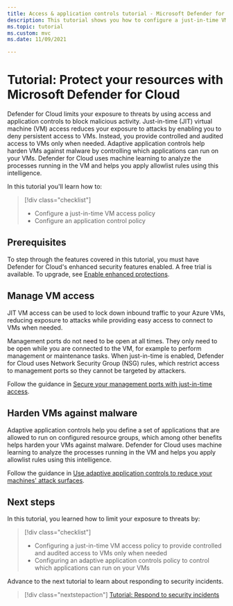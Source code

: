 ```yaml
---
title: Access & application controls tutorial - Microsoft Defender for Cloud
description: This tutorial shows you how to configure a just-in-time VM access policy and an application control policy.
ms.topic: tutorial
ms.custom: mvc
ms.date: 11/09/2021

---
```

# Tutorial: Protect your resources with Microsoft Defender for Cloud

Defender for Cloud limits your exposure to threats by using access and application controls to block malicious activity. Just-in-time (JIT) virtual machine (VM) access reduces your exposure to attacks by enabling you to deny persistent access to VMs. Instead, you provide controlled and audited access to VMs only when needed. Adaptive application controls help harden VMs against malware by controlling which applications can run on your VMs. Defender for Cloud uses machine learning to analyze the processes running in the VM and helps you apply allowlist rules using this intelligence.

In this tutorial you'll learn how to:

> [!div class="checklist"]
> * Configure a just-in-time VM access policy
> * Configure an application control policy

## Prerequisites
To step through the features covered in this tutorial, you must have Defender for Cloud's enhanced security features enabled. A free trial is available. To upgrade, see [Enable enhanced protections](enable-enhanced-security.md).

## Manage VM access
JIT VM access can be used to lock down inbound traffic to your Azure VMs, reducing exposure to attacks while providing easy access to connect to VMs when needed.

Management ports do not need to be open at all times. They only need to be open while you are connected to the VM, for example to perform management or maintenance tasks. When just-in-time is enabled, Defender for Cloud uses Network Security Group (NSG) rules, which restrict access to management ports so they cannot be targeted by attackers.

Follow the guidance in [Secure your management ports with just-in-time access](just-in-time-access-usage.md).

## Harden VMs against malware
Adaptive application controls help you define a set of applications that are allowed to run on configured resource groups, which among other benefits helps harden your VMs against malware. Defender for Cloud uses machine learning to analyze the processes running in the VM and helps you apply allowlist rules using this intelligence.

Follow the guidance in [Use adaptive application controls to reduce your machines' attack surfaces](adaptive-application-controls.md).

## Next steps
In this tutorial, you learned how to limit your exposure to threats by:

> [!div class="checklist"]
> * Configuring a just-in-time VM access policy to provide controlled and audited access to VMs only when needed
> * Configuring an adaptive application controls policy to control which applications can run on your VMs

Advance to the next tutorial to learn about responding to security incidents.

> [!div class="nextstepaction"]
> [Tutorial: Respond to security incidents](tutorial-security-incident.md)
